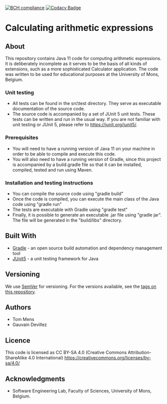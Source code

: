 [![BCH compliance](https://bettercodehub.com/edge/badge/tommens/calculator-cucumber?branch=master)](https://bettercodehub.com/)
[![Codacy Badge](https://app.codacy.com/project/badge/Grade/6856a0f94d25446ca346cbc15a701d43)](https://www.codacy.com/gh/tommens/calculator-cucumber/dashboard?utm_source=github.com&amp;utm_medium=referral&amp;utm_content=tommens/calculator-cucumber&amp;utm_campaign=Badge_Grade)

# Calculating arithmetic expressions

## About

This repository contains Java 11 code for computing arithmetic expressions. It is deliberately incomplete as it serves to be the basis of all kinds of extensions, such as a more sophisticated Calculator application. The code was written to be used for educational purposes at the University of Mons, Belgium.


### Unit testing

*  All tests can be found in the src\test directory. They serve as executable documentation of the source code.
*  The source code is accompanied by a set of JUnit 5 unit tests. These tests can be written and run in the usual way. If you are not familiar with unit testing or JUnit 5, please refer to https://junit.org/junit5/.

### Prerequisites

*  You will need to have a running version of Java 11 on your machine in order to be able to compile and execute this code.
*  You will also need to have a running version of Gradle, since this project
   is accompanied by a build.gradle file so that it can be installed, compiled, tested and run using Maven.

### Installation and testing instructions

*  You can compile the source code using "gradle build"
*  Once the code is compiled, you can execute the main class of the Java code
   using "gradle run" 
*  The tests are executable with Gradle using "gradle test"
*  Finally, it is possible to generate an executable .jar file using "gradle
   jar". The file will be generated in the "build/libs" directory.

## Built With

*  [Gradle](https://gradle.org) - an open source build automation and dependency management tool
*  [JUnit5](https://junit.org/junit5/) - a unit testing framework for Java

## Versioning

We use [SemVer](http://semver.org/) for versioning. For the versions available, see the [tags on this repository](https://github.com/tommens/calculator-cucumber/tags). 

## Authors

*  Tom Mens
*  Gauvain Devillez

## Licence

This code is licensed as CC BY-SA 4.0 (Creative Commons Attribution-ShareAlike 4.0 International)
https://creativecommons.org/licenses/by-sa/4.0/

## Acknowledgments

* Software Engineering Lab, Faculty of Sciences, University of Mons, Belgium.
